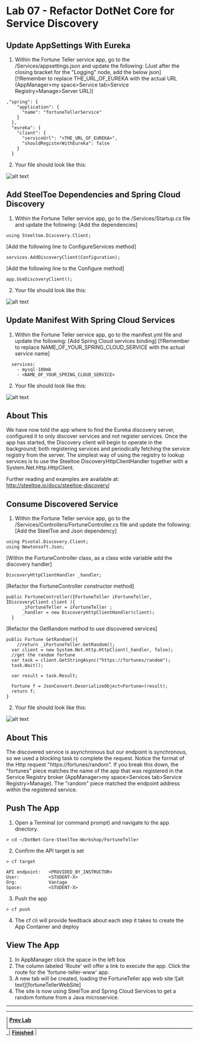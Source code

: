 [vsCodeFortuneControllerCs.png]: img/vsCodeFortuneControllerCs.png.png " "
[vsCodeAppSettingsCs]: img/vsCodeAppSettingsCs.png " "
[vsCodeStartupCs]: img/vsCodeStartupCs.png " "
[vsCodeManifestCs]: img/vsCodeManifestCs.png " "

# Lab 07 - Refactor DotNet Core for Service Discovery

## Update AppSettings With Eureka
1. Within the Fortune Teller service app, go to the /Services/appsettings.json and update the following:
[Just after the closing bracket for the "Logging" node, add the below json]
[!!Remember to replace THE_URL_OF_EUREKA with the actual URL (AppManager>my space>Service tab>Service Registry>Manage>Server URL)]
```
,"spring": {
    "application": {
      "name": "fortuneTellerService"
    }
  },
  "eureka": {
    "client": {
      "serviceUrl": "<THE_URL_OF_EUREKA>",
      "shouldRegisterWithEureka": false
    }
  }
```
2. Your file should look like this:

![alt text][vsCodeAppSettingsCs]
## Add SteelToe Dependencies and Spring Cloud Discovery
1. Within the Fortune Teller service app, go to the /Services/Startup.cs file and update the following:
[Add the dependencies]
```
using Steeltoe.Discovery.Client;
```
[Add the following line to ConfigureServices method]
```
services.AddDiscoveryClient(Configuration);
```
[Add the following line to the Configure method]
```
app.UseDiscoveryClient();
```
2. Your file should look like this:

![alt text][vsCodeStartupCs]
## Update Manifest With Spring Cloud Services
1. Within the Fortune Teller service app, go to the manifest.yml file and update the following:
[Add Spring Cloud services binding]
[!!Remember to replace NAME_OF_YOUR_SPRING_CLOUD_SERVICE with the actual service name]
```
  services:
    - mysql-100mb
    - <NAME_OF_YOUR_SPRING_CLOUD_SERVICE>
```
2. Your file should look like this:

![alt text][vsCodeManifestCs]
## About This
We have now told the app where to find the Eureka discovery server, configured it to only discover services and not register services. Once the app has started, the Discovery client will begin to operate in the background; both registering services and periodically fetching the service registry from the server. The simplest way of using the registry to lookup services is to use the Steeltoe DiscoveryHttpClientHandler together with a System.Net.Http.HttpClient.

Further reading and examples are available at: http://steeltoe.io/docs/steeltoe-discovery/

## Consume Discovered Service
1. Within the Fortune Teller service app, go to the /Services/Controllers/FortuneController.cs file and update the following:
[Add the SteelToe and Json dependency]
```
using Pivotal.Discovery.Client;
using Newtonsoft.Json;
```
[Within the FortuneController class, as a class wide variable add the discovery handler]
```
DiscoveryHttpClientHandler _handler;
```
[Refactor the FortuneController constructor method]
```
public FortuneController(IFortuneTeller iFortuneTeller, IDiscoveryClient client ){
      _iFortuneTeller = iFortuneTeller ;
      _handler = new DiscoveryHttpClientHandler(client);
  }
```
[Refactor the GetRandom method to use discovered services]
```
public Fortune GetRandom(){
	//return _iFortuneTeller.GetRandom();
  var client = new System.Net.Http.HttpClient(_handler, false);
  //get the random fortune
  var task = client.GetStringAsync("https://fortunes/random");
  task.Wait();

  var result = task.Result;

  Fortune f = JsonConvert.DeserializeObject<Fortune>(result);
  return f;
}
```
2. Your file should look like this:

![alt text][vsCodeFortuneControllerCs.png]

## About This
The discovered service is asynchronous but our endpoint is synchronous, so we used a blocking task to complete the request. Notice the format of the Http request "https://fortunes/random". If you break this down, the "fortunes" piece matches the name of the app that was registered in the Service Registry broker (AppManager>my space>Services tab>Service Registry>Manage). The "random" piece matched the endpoint address within the registered service.

## Push The App
1. Open a Terminal (or command prompt) and navigate to the app directory.
```
> cd ~/DotNet-Core-SteelToe-Workshop/FortuneTeller
```
2. Confirm the API target is set
```
> cf target

API endpoint:   <PROVIDED_BY_INSTRUCTOR>
User:           <STUDENT-X>
Org:            Vantage
Space:          <STUDENT-X>
```
3. Push the app
```
> cf push
```
4. The cf cli will provide feedback about each step it takes to create the App Container and deploy

## View The App
1. In AppManager click the <STUDENT-X> space in the left box
2. The column labeled 'Route' will offer a link to execute the app. Click the route for the 'fortune-teller-www' app.
3. A new tab will be created, loading the FortuneTeller app web site
![alt text][fortuneTellerWebSite]
4. The site is now using SteelToe and Spring Cloud Services to get a random fontune from a Java microservice.


___

___
| **[Prev Lab](../Lab-06/README.md)** |_______________________________________________________________________________| **[Finished](../../README.md)** |